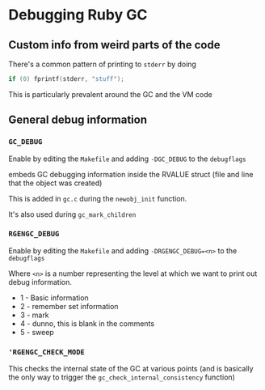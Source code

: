 # Debugging Ruby GC

## Custom info from weird parts of the code

There's a common pattern of printing to `stderr` by doing

```c
if (0) fprintf(stderr, "stuff");
```

This is particularly prevalent around the GC and the VM code

## General debug information

### `GC_DEBUG`

Enable by editing the `Makefile` and adding `-DGC_DEBUG` to the `debugflags`

embeds GC debugging information inside the RVALUE struct (file and line that the
object was created)

This is added in `gc.c` during the `newobj_init` function.

It's also used during `gc_mark_children`

### `RGENGC_DEBUG`

Enable by editing the `Makefile` and adding `-DRGENGC_DEBUG=<n>` to the
`debugflags`

Where `<n>` is a number representing the level at which we want to print out
debug information.

* 1 - Basic information
* 2 - remember set information
* 3 - mark
* 4 - dunno, this is blank in the comments
* 5 - sweep

### `'RGENGC_CHECK_MODE`

This checks the internal state of the GC at various points (and is basically the
only way to trigger the `gc_check_internal_consistency` function)


